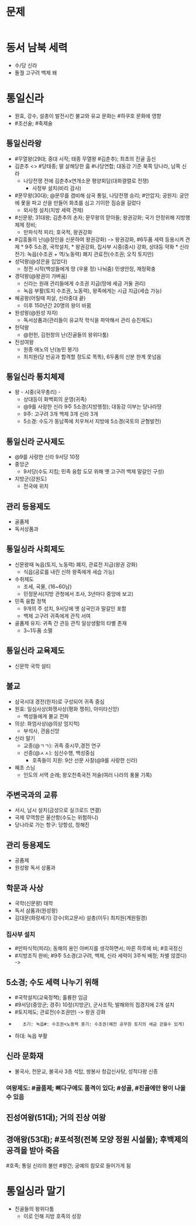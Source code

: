 # 문제
```java

```

# 동서 남북 세력
* 수/당 신라
* 돌궐 고구려 백제 왜

# 통일신라
 * 원효, 강수, 설총이 발전시킨 불교와 유교 문화는 #하쿠호 문화에 영향
 *  #조선술; #축제술

## 통일신라왕
 * #무열왕(29대; 중대 시작; 태종 무열왕 #김춘추); 최초의 진골 출신
 * 	김춘추 <> #당태종; 딸 살해당한 훔 #나당연합; 대동강 기준 북쪽 당나라, 남쪽 신라
 	* 나당전쟁 전에 김춘추x연개소문 평양회담(대화결렬로 전쟁)
       * 사정부 설치(비리 감사)
 * #문무왕(30대); @문무를 겸비해 삼국 통일, 나당전쟁 승리; #안압지; 궁원지: 궁안에 몿을 파고 산을 만들어 화초를 심고 기이한 짐승을 길렀다
    * 외사정 설치(지방 세력 견제)
* #신문왕; 31대왕; 김춘추의 손자; 문무왕의 맏아들; 왕권강화; 국가 안정위해 지방행체제 정비; 
 	* 만파식적 피리; 호국적, 왕권강화
 * 	#김흥돌의 난(@장인을 신문하여 왕권강화) -> 왕권강화, #6두품 세력 등용시켜 견제
        * 9주 5소경, 국학설치, 
        * 왕권강화, 집사부 시중(중시) 강화, 상대등 약화
        * 신라 전기: 녹읍(수조권 + 역/노동력) 폐지  관료전(수조권; 오직 토지만)
* 성덕왕(@성은을 입었다)
     * 정전 시작(백성들에게 땅 (우물 정) 나눠줌) 민생안정, 재정확충
* 경덕왕(@왕권이 가벼움)
   * 신라는 원래 관리들에게 수조권 지급(땅에 세금 거둘 권리)
   * 녹읍 부활(토지 수조권, 노동력), 왕족에게는 시급 지급(세습 가능)
* 혜공왕(어릴때 피살, 신라중대 끝)
   * 이후 150년간 20명의 왕이 바뀜
* 원성왕(@원성 자자)
   * 독서상품과(관리들이 유교작 학식을 파악해서 관리 승진제도)
* 헌덕왕
  * @헌헌, 김헌창의 난(진골들의 왕위다툼)
* 진성여왕
  * 원종 애노의 난(농민 봉기)
  * 최치원(당 빈공과 합격할 정도로 똑똑), 6두품의 신분 한계 못넘음

## 통일신라 통치체제
* 왕 - 시중(국무총리) - 
  - 상대등이 화백회의 운영(귀족)
  - @9를 사랑한 신라  9주 5소경(지방행정); 대동강 이부는 당나라땅
   * 9주: 고구려 3개 백제 3개 신라 3개 
   * 5소경: 수도가 동남쪽에 치우쳐서 지방에 5소경(국토의 균형발전)

## 통일신라 군사제도 
* @9를 사랑한 신라 9서당 10정
* 중앙군
  * 9서당(수도 지킴; 민족 융합 도모 위해 옛 고구려 백제 말갈인 구성)
* 지방군(강원도)
  * 전국에 위치

## 관리 등용제도
* 골품제
* 독서상품과

## 통일싱라 사회제도
* 신문왕때 녹읍(토지, 노동력) 폐지, 관료전 지급(왕권 강화)
  * 식읍(공로를 내린 신하 왕족에게 세습 가능)
* 수취제도
   * 조세, 곡물, (16~60남)
   * 민정문서(지방 관청에서 조사, 3년마다 중앙에 보고)
* 민족 융합 정책
  * 9개의 주 성치, 9서당에 옛 삼국인과 말갈인 포함
  * 백제 고구려 귀족에게 관직 서여
* 골품제 유지: 귀족 간 관등 관직 일상생활의 타별 존재
   * 3~1두품 소멸

## 통일신라 교육제도
* 신문학 국학 설티

## 불교
* 삼국시대 경전(한자)로 구성되어 귀족 중심
* 원효: 일심사상(화쟁사상(평화 쟁취), 아미타신앙)
   * 백성들에게 불교 전파
* 의상: 화엄사상(@의상 엄지척)
   * 부석사, 관음신앙
* 신라 말기 
  * 교종(@ㄱㄱ): 귀족 중시무,경전 연구
  * 선종(@ㅅㅅ): 심신수행, 백성중심
    * 호족들이 지원: 9산 선문 사찰(@9를 사랑한 신라)
* 혜초 스님
   * 인도의 서역 순례; 왕오천축국전 저술(여러 나라의 풍물 기록)

## 주변국과의 교류
* 서시, 남시 설치(금성으로 실크로드 연결)
* 국제 무역항은 울산항(수도는 위험하니)
* 당나라로 가는 항구: 당항성, 청해진

## 관리 등용제도
* 공품제
* 원성왕 독서 상품과

## 학문과 사상
* 국학(신문왕) 태학
* 독서 삼품과(원성왕)
* 김대문(화랑세기) 강수(외교문서) 설총(이두)  최치원(계원필경)

### 집사부 설치
 * 	#만파식적(피리); 동해의 용인 아버지를 생각하면서; 마른 하루에 비; #호국정신
 * 	#지방조직 완비; #9주 5소경(고구려, 백제, 신라 세력이 3주씩 배정; 차별 않겠다) -> 

## 5소경; 수도 세력 나누기 위해 
 * 	#국학설치(교육정책); 훌륭한 임금
 * 	#9서당(중앙군; 경주) 10정(지방군), 군사조직; 발해와의 접경지에 2개 설치
 * 	#토지제도; 관료전(수조권만) -> 왕권 강화 
 *    	  초기: 녹읍#: 수조권+노동력 중기: 수조권(예전 공무원 토지의 세금 걷을수 있게)
 * 	  하대: 녹읍 부활

## 신라 문화재
* 불국사, 천문교, 불국사 3층 석탑, 쌍봉사 청갑신사탕, 성적다왕 신종

### 여왕제도: #골품제; 뼈다구에도 품격이 있다; #성골, #진골에만 왕이 나올수 있음
## 진성여왕(51대); 거의 진상 여왕
## 경애왕(53대); #포석정(전복 모양 정원 시설물); 후백제의 공격을 받아 죽음

#호족; 통일 신라의 불만
#왕건; 궁예의 참모로 들어가게 됨

# 통일싱라 말기
* 진골들의 왕위다툼
  * 이로 인해 지방 호족의 성장
